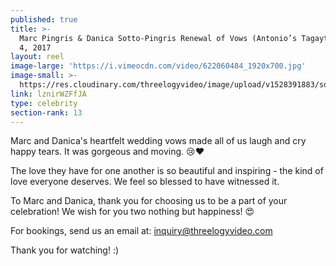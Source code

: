 ```yaml
---
published: true
title: >-
  Marc Pingris & Danica Sotto-Pingris Renewal of Vows (Antonio’s Tagaytay) March
  4, 2017
layout: reel
image-large: 'https://i.vimeocdn.com/video/622060484_1920x700.jpg'
image-small: >-
  https://res.cloudinary.com/threelogyvideo/image/upload/v1528391883/sde/marc_danica_a.jpg
link: lznirWZFfJA
type: celebrity
section-rank: 13
---
```

Marc and Danica's heartfelt wedding vows made all of us laugh and cry happy tears. It was gorgeous and moving. 😢❤

The love they have for one another is so beautiful and inspiring - the kind of love everyone deserves. We feel so blessed to have witnessed it.

To Marc and Danica, thank you for choosing us to be a part of your celebration! We wish for you two nothing but happiness! 😍

For bookings, send us an email at: inquiry@threelogyvideo.com

Thank you for watching! :)
